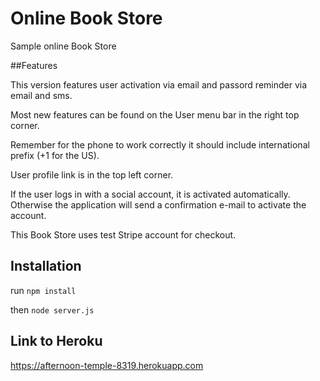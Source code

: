 # Online Book Store

Sample online Book Store

##Features

This version features user activation via email and passord reminder via email and sms.

Most new features can be found on the User menu bar in the right top corner.

Remember for the phone to work correctly it should include international prefix (+1 for the US).

User profile link is in the top left corner.

If the user logs in with a social account, it is activated automatically. Otherwise
the application will send a confirmation e-mail to activate the account.

This Book Store uses test Stripe account for checkout.

## Installation

run `npm install`

then `node server.js`

## Link to Heroku

https://afternoon-temple-8319.herokuapp.com
